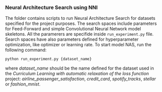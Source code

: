 ### Neural Architecture Search using NNI

The folder contains scripts to run Neural Architecture Search for datasets specified for the project purposes. The search spaces include parameters for Feed-Forward and simple Convolutional Neural Network model skeletons. All the paramerers are specifide inside `run_experiment.py` file. Search spaces have also parameters defined for hyperparameter optimization, like optimizer or learning rate. To start model NAS, run the following command:

```
python run_experiment.py {dataset_name}
```

where _dataset_name_ should be the name defined for the dataset used in the _Curriculum Learning with automatic relaxation of the loss function_ project: _airline_passenger_satisfaction_, _credit_card_, _spotify_tracks_, _stellar_ or _fashion_mnist_.
